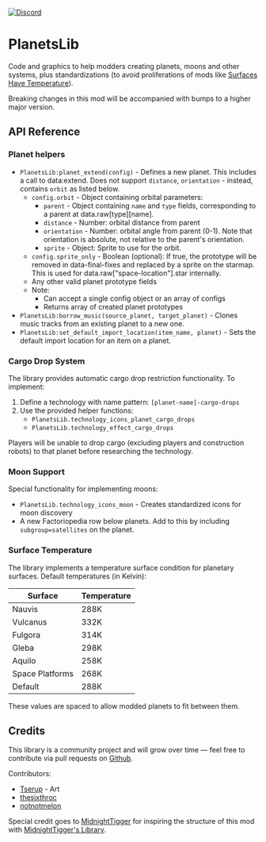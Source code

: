 [![Discord](https://img.shields.io/badge/Discord-7289DA?style=for-the-badge)](https://discord.gg/VuVhYUBbWE)

# PlanetsLib

Code and graphics to help modders creating planets, moons and other systems, plus standardizations (to avoid proliferations of mods like [Surfaces Have Temperature](https://mods.factorio.com/mod/Surfaces-Have-Temperature)).

Breaking changes in this mod will be accompanied with bumps to a higher major version.

## API Reference

### Planet helpers

* `PlanetsLib:planet_extend(config)` - Defines a new planet. This includes a call to data:extend. Does not support `distance`, `orientation` - instead, contains `orbit` as listed below.
  * `config.orbit` - Object containing orbital parameters:
    * `parent` - Object containing `name` and `type` fields, corresponding to a parent at data.raw\[type]\[name].
    * `distance` - Number: orbital distance from parent
    * `orientation` - Number: orbital angle from parent (0-1). Note that orientation is absolute, not relative to the parent's orientation.
    * `sprite` - Object: Sprite to use for the orbit.
  * `config.sprite_only` - Boolean (optional): If true, the prototype will be removed in data-final-fixes and replaced by a sprite on the starmap. This is used for data.raw["space-location"].star internally.
  * Any other valid planet prototype fields
  * Note:
    * Can accept a single config object or an array of configs
    * Returns array of created planet prototypes
* `PlanetsLib:borrow_music(source_planet, target_planet)` - Clones music tracks from an existing planet to a new one.
* `PlanetsLib:set_default_import_location(item_name, planet)` - Sets the default import location for an item on a planet.

### Cargo Drop System

The library provides automatic cargo drop restriction functionality. To implement:

1. Define a technology with name pattern: `[planet-name]-cargo-drops`
2. Use the provided helper functions:
   * `PlanetsLib.technology_icons_planet_cargo_drops`
   * `PlanetsLib.technology_effect_cargo_drops`

Players will be unable to drop cargo (excluding players and construction robots) to that planet before researching the technology.

### Moon Support

Special functionality for implementing moons:

* `PlanetsLib.technology_icons_moon` - Creates standardized icons for moon discovery
* A new Factoriopedia row below planets. Add to this by including `subgroup=satellites` on the planet.

### Surface Temperature

The library implements a temperature surface condition for planetary surfaces. Default temperatures (in Kelvin):

| Surface         | Temperature |
| --------------- | ----------- |
| Nauvis          | 288K        |
| Vulcanus        | 332K        |
| Fulgora         | 314K        |
| Gleba           | 298K        |
| Aquilo          | 258K        |
| Space Platforms | 268K        |
| Default         | 288K        |

These values are spaced to allow modded planets to fit between them.

## Credits

This library is a community project and will grow over time — feel free to contribute via pull requests on [Github](https://github.com/danielmartin0/PlanetsLib).

Contributors:

* [Tserup](https://mods.factorio.com/user/Tserup) - Art
* [thesixthroc](https://mods.factorio.com/user/thesixthroc)
* [notnotmelon](https://mods.factorio.com/user/notnotmelon)

Special credit goes to [MidnightTigger](https://mods.factorio.com/user/Midnighttigger) for inspiring the structure of this mod with [MidnightTigger's Library](https://mods.factorio.com/mod/MT-lib).